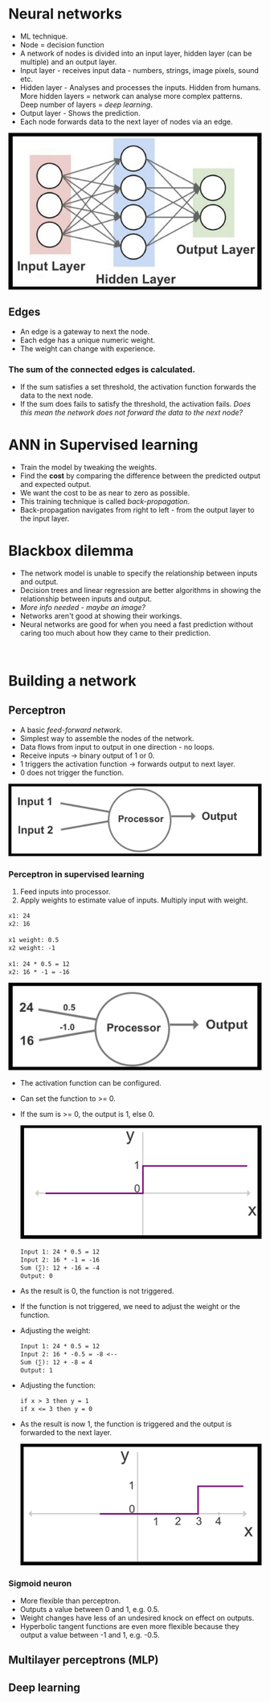 # Neural networks
- ML technique.
- Node = decision function
- A network of nodes is divided into an input layer, hidden layer (can be multiple) and an output layer.
- Input layer - receives input data - numbers, strings, image pixels, sound etc.
- Hidden layer - Analyses and processes the inputs. Hidden from humans. More hidden layers = network can analyse more complex patterns. Deep number of layers = *deep learning*.
- Output layer - Shows the prediction.
- Each node forwards data to the next layer of nodes via an edge.

![network layers](/images/network-layers.png "network layers")

## Edges
- An edge is a gateway to next the node.
- Each edge has a unique numeric weight.
- The weight can change with experience.

### The sum of the connected edges is calculated.
- If the sum satisfies a set threshold, the activation function forwards the data to the next node.
- If the sum does fails to satisfy the threshold, the activation fails. *Does this mean the network does not forward the data to the next node?*

# ANN in Supervised learning
- Train the model by tweaking the weights.
- Find the **cost** by comparing the difference between the predicted output and expected output.
- We want the cost to be as near to zero as possible.
- This training technique is called *back-propagation*.
- Back-propagation navigates from right to left - from the output layer to the input layer.

# Blackbox dilemma
- The network model is unable to specify the relationship between inputs and output.
- Decision trees and linear regression are better algorithms in showing the relationship between inputs and output.
- *More info needed - maybe an image?*
- Networks aren't good at showing their workings.
- Neural networks are good for when you need a fast prediction without caring too much about how they came to their prediction.

<br/>

# Building a network


## Perceptron
- A basic *feed-forward network*.
- Simplest way to assemble the nodes of the network.
- Data flows from input to output in one direction - no loops.
- Receive inputs -> binary output of 1 or 0.
- 1 triggers the activation function -> forwards output to next layer.
- 0 does not trigger the function.

![perceptron](/images/perceptron.png "perceptron")

### Perceptron in supervised learning
1. Feed inputs into processor.
2. Apply weights to estimate value of inputs.
    Multiply input with weight.
```
x1: 24
x2: 16

x1 weight: 0.5
x2 weight: -1

x1: 24 * 0.5 = 12
x2: 16 * -1 = -16
```

![perceptron supervised learning](/images/networks/perceptron-supervised-learning.png "perceptron supervised learning")

- The activation function can be configured.
- Can set the function to >= 0.
- If the sum is >= 0, the output is 1, else 0.
  
  ![activation function](/images/networks/activation-function.png "activation function")

  ```
  Input 1: 24 * 0.5 = 12
  Input 2: 16 * -1 = -16
  Sum (∑): 12 + -16 = -4
  Output: 0
  ```

- As the result is 0, the function is not triggered.
- If the function is not triggered, we need to adjust the weight or the function.
- Adjusting the weight:
  ```
  Input 1: 24 * 0.5 = 12
  Input 2: 16 * -0.5 = -8 <--
  Sum (∑): 12 + -8 = 4
  Output: 1
  ```

- Adjusting the function:
  ```
  if x > 3 then y = 1
  if x <= 3 then y = 0
  ```

- As the result is now 1, the function is triggered and the output is forwarded to the next layer.


  ![activation function 2](/images/networks/activation-function-2.png "activation function 2")


### Sigmoid neuron
- More flexible than perceptron.
- Outputs a value between 0 and 1, e.g. 0.5.
- Weight changes have less of an undesired knock on effect on outputs.
- Hyperbolic tangent functions are even more flexible because they output a value between -1 and 1, e.g. -0.5. 

## Multilayer perceptrons (MLP)

  ## Deep learning
